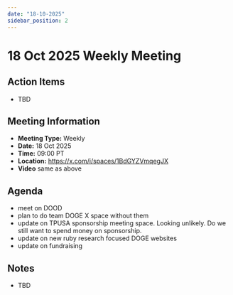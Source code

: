 ```yaml
---
date: "18-10-2025"
sidebar_position: 2
---
```


# 18 Oct 2025 Weekly Meeting

## Action Items

- TBD

## Meeting Information

- **Meeting Type:** Weekly
- **Date:**  18 Oct 2025
- **Time:** 09:00 PT
- **Location:** https://x.com/i/spaces/1BdGYZVmqegJX
- **Video** same as above

## Agenda

- meet on DOOD
- plan to do team DOGE X space without them
- update on TPUSA sponsorship meeting space. Looking unlikely. Do we still want to spend money on sponsorship. 
- update on new ruby research focused DOGE websites
- update on fundraising 

## Notes

- TBD
